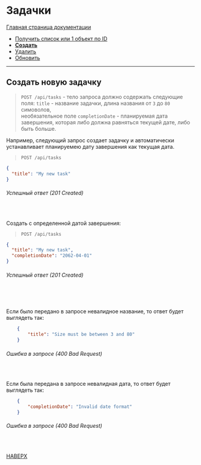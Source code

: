 # Задачки

[Главная страница документации](/README.md)

* [Получить список или 1 объект по ID](/deprecated-md-docs/task/task-get.md)
* **[Создать](/deprecated-md-docs/task/task-create.md)**   
* [Удалить](/deprecated-md-docs/task/task-delete.md) 
* [Обновить](/deprecated-md-docs/task/task-update.md)
---

## Создать новую задачку

> `POST /api/tasks` - тело запроса должно содержать следующие поля:
> `title` - название задачки, длина названия от `3` до `80` симоволов,  
> необязательное поле `completionDate` - планируемая дата завершения, которая либо должна равняться текущей дате, либо быть больше.

Например, следующий запрос создает задачку и автоматически устанавливает планируемею дату завершения как текущая дата.
> `POST /api/tasks`
```json
{
  "title": "My new task"
}
```
###### Успешный ответ (201 Created)
<br>

Создать с определенной датой завершения:

> `POST /api/tasks`
```json
{
  "title": "My new task",
  "completionDate": "2062-04-01"
}
```
 
###### Успешный ответ (201 Created)

<br><br>

Если было передано в запросе невалидное название, то ответ будет выглядеть так:
```json
    {
        "title": "Size must be between 3 and 80"
    }
```
###### Ошибка в запросе (400 Bad Request)
<br>

Если была передана в запросе невалидная дата, то ответ будет выглядеть так:
```json
    {
        "completionDate": "Invalid date format"
    }
```

###### Ошибка в запросе (400 Bad Request)
<br>

[НАВЕРХ](#задачки)